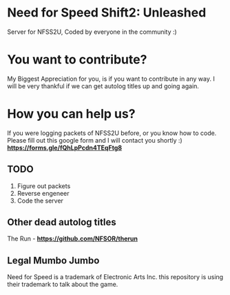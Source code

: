 # Need for Speed Shift2: Unleashed
Server for NFSS2U, Coded by everyone in the community :)


# You want to contribute?
My Biggest Appreciation for you, is if you want to contribute in any way. I will be very thankful if we can get autolog titles up and going again.


# How you can help us?
If you were logging packets of NFSS2U before, or you know how to code. Please fill out this google form and I will contact you shortly :)
**https://forms.gle/fQhLpPcdn4TEqFtg8**


## TODO
1. Figure out packets
2. Reverse engeneer
3. Code the server



## Other dead autolog titles 
The Run - **https://github.com/NFSOR/therun**














## Legal Mumbo Jumbo
Need for Speed is a trademark of Electronic Arts Inc. this repository is using their trademark to talk about the game. 
